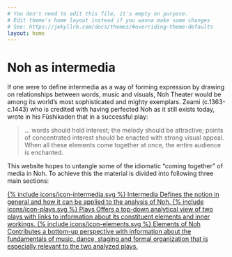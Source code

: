 ```yaml
---
# You don't need to edit this file, it's empty on purpose.
# Edit theme's home layout instead if you wanna make some changes
# See: https://jekyllrb.com/docs/themes/#overriding-theme-defaults
layout: home
---
```


<div class="home__image"></div>

<div class="home__content">
  <div class="wrapper">
    <h1>Noh as intermedia</h1>
    <p>If one were to define intermedia as a way of forming expression by drawing on relationships between words, music and visuals, Noh Theater would be among its world’s most sophisticated and mighty exemplars. Zeami (c.1363-c.1443) who is credited with having perfected Noh as it still exists today, wrote in his Fûshikaden that in a successful play:</p> 
    <blockquote>
      <p class="blockquote__paragraph">… words should hold interest; the melody should be attractive; points of concentrated interest should be enacted with strong visual appeal. When all these elements come together at once, the entire audience is enchanted.</p> 
    </blockquote>
    <p>This website hopes to untangle some of the idiomatic “coming together” of media in Noh.  To achieve this the material is divided into following three main sections:</p>
    <div class="cards-container">
      <a href="#" class="card">
        <span class="card__header">
          <span class="card__image" style="background-image: url('https://i.pinimg.com/originals/11/dd/dd/11dddd3819c2dea16a4074d375a1c58b.jpg')"></span>
          <span class="card__icon">{% include icons/icon-intermedia.svg %}</span>
        </span>
        <span class="card__content">
          <span class="card__title">Intermedia</span>
          <span class="card__description">Defines the notion in general and how it can be applied to the analysis of Noh.</span>
        </span>
      </a>
      <a href="#" class="card">
        <span class="card__header">
          <span class="card__image" style="background-image: url('https://i.pinimg.com/originals/11/dd/dd/11dddd3819c2dea16a4074d375a1c58b.jpg')"></span>
          <span class="card__icon">{% include icons/icon-plays.svg %}</span>
        </span>
        <span class="card__content">
          <span class="card__title">Plays</span>
          <span class="card__description">Offers a top-down analytical view of two plays with links to information about its constituent elements and inner workings.</span>
        </span>
      </a>
      <a href="#" class="card">
        <span class="card__header">
          <span class="card__image" style="background-image: url('https://i.pinimg.com/originals/11/dd/dd/11dddd3819c2dea16a4074d375a1c58b.jpg')"></span>
          <span class="card__icon">{% include icons/icon-elements.svg %}</span>
        </span>
        <span class="card__content">
          <span class="card__title">Elements of Noh</span>
          <span class="card__description">Contributes a bottom-up perspective with information about the fundamentals of music, dance, staging and formal organization that is especially relevant to the two analyzed plays.</span>
        </span>
      </a>
    </div>
  </div>
</div>
